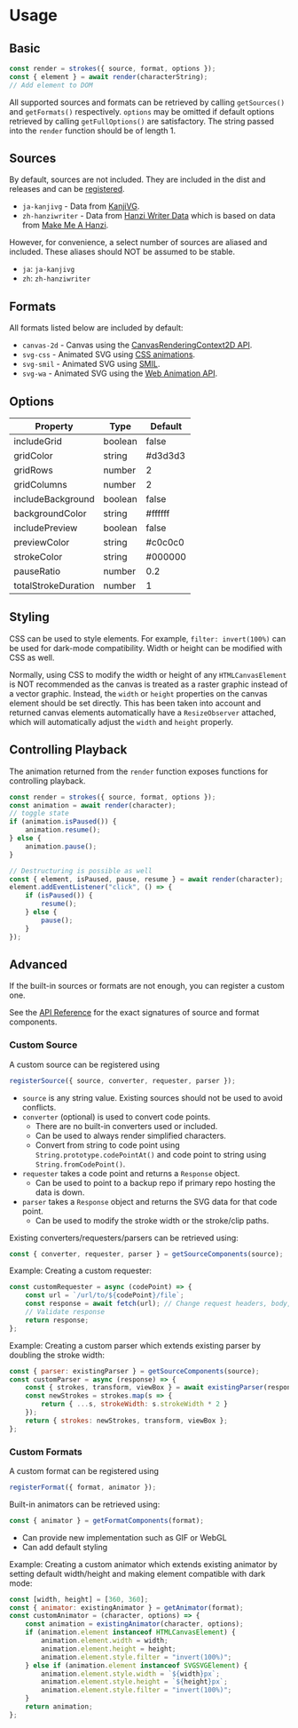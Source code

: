 # Usage

## Basic

```javascript
const render = strokes({ source, format, options });
const { element } = await render(characterString);
// Add element to DOM
```

All supported sources and formats can be retrieved by calling `getSources()` and `getFormats()` respectively. `options` may be omitted if default options retrieved by calling `getFullOptions()` are satisfactory. The string passed into the `render` function should be of length 1.

## Sources

By default, sources are not included. They are included in the dist and releases and can be [registered](#custom-source).

- `ja-kanjivg` - Data from [KanjiVG](https://github.com/KanjiVG/kanjivg).
- `zh-hanziwriter` - Data from [Hanzi Writer Data](https://github.com/chanind/hanzi-writer-data) which is based on data from [Make Me A Hanzi](https://github.com/skishore/makemeahanzi).

However, for convenience, a select number of sources are aliased and included. These aliases should NOT be assumed to be stable.

- `ja`: `ja-kanjivg`
- `zh`: `zh-hanziwriter`

## Formats

All formats listed below are included by default:

- `canvas-2d` - Canvas using the [CanvasRenderingContext2D API](https://developer.mozilla.org/en-US/docs/Web/API/CanvasRenderingContext2D).
- `svg-css` - Animated SVG using [CSS animations](https://developer.mozilla.org/en-US/docs/Web/CSS/CSS_animations/Using_CSS_animations).
- `svg-smil` - Animated SVG using [SMIL](https://developer.mozilla.org/en-US/docs/Web/SVG/SVG_animation_with_SMIL).
- `svg-wa` - Animated SVG using the [Web Animation API](https://developer.mozilla.org/en-US/docs/Web/API/Web_Animations_API).

## Options

|Property|Type|Default
---|---|---
includeGrid|boolean|false
gridColor|string|#d3d3d3
gridRows|number|2
gridColumns|number|2
includeBackground|boolean|false
backgroundColor|string|#ffffff
includePreview|boolean|false
previewColor|string|#c0c0c0
strokeColor|string|#000000
pauseRatio|number|0.2
totalStrokeDuration|number|1

## Styling

CSS can be used to style elements. For example, `filter: invert(100%)` can be used for dark-mode compatibility. Width or height can be modified with CSS as well.

Normally, using CSS to modify the width or height of any `HTMLCanvasElement` is NOT recommended as the canvas is treated as a raster graphic instead of a vector graphic. Instead, the `width` or `height` properties on the canvas element should be set directly. This has been taken into account and returned canvas elements automatically have a `ResizeObserver` attached, which will automatically adjust the `width` and `height` properly.

## Controlling Playback

The animation returned from the  `render` function exposes functions for controlling playback.

```javascript
const render = strokes({ source, format, options });
const animation = await render(character);
// toggle state
if (animation.isPaused()) {
    animation.resume();
} else {
    animation.pause();
}

// Destructuring is possible as well
const { element, isPaused, pause, resume } = await render(character);
element.addEventListener("click", () => {
    if (isPaused()) {
        resume();
    } else {
        pause();
    }
});
```

## Advanced

If the built-in sources or formats are not enough, you can register a custom one.

See the [API Reference](api-reference.md) for the exact signatures of source and format components.

### Custom Source

A custom source can be registered using
```javascript
registerSource({ source, converter, requester, parser });
```

- `source` is any string value. Existing sources should not be used to avoid conflicts.
- `converter` (optional) is used to convert code points.
    - There are no built-in converters used or included.
    - Can be used to always render simplified characters.
    - Convert from string to code point using `String.prototype.codePointAt()` and code point to string using `String.fromCodePoint()`.
- `requester` takes a code point and returns a `Response` object.
    - Can be used to point to a backup repo if primary repo hosting the data is down.
- `parser` takes a `Response` object and returns the SVG data for that code point.
    - Can be used to modify the stroke width or the stroke/clip paths.

Existing converters/requesters/parsers can be retrieved using:
```javascript
const { converter, requester, parser } = getSourceComponents(source);
```

Example: Creating a custom requester:

```javascript
const customRequester = async (codePoint) => {
    const url = `/url/to/${codePoint}/file`;
    const response = await fetch(url); // Change request headers, body, etc
    // Validate response
    return response;
};
```

Example: Creating a custom parser which extends existing parser by doubling the stroke width:

```javascript
const { parser: existingParser } = getSourceComponents(source);
const customParser = async (response) => {
    const { strokes, transform, viewBox } = await existingParser(response);
    const newStrokes = strokes.map(s => {
        return { ...s, strokeWidth: s.strokeWidth * 2 }
    });
    return { strokes: newStrokes, transform, viewBox };
};
```

### Custom Formats

A custom format can be registered using
```javascript
registerFormat({ format, animator });
```

Built-in animators can be retrieved using:
```javascript
const { animator } = getFormatComponents(format);
```

- Can provide new implementation such as GIF or WebGL
- Can add default styling

Example: Creating a custom animator which extends existing animator by setting default width/height and making element compatible with dark mode:

```javascript
const [width, height] = [360, 360];
const { animator: existingAnimator } = getAnimator(format);
const customAnimator = (character, options) => {
    const animation = existingAnimator(character, options);
    if (animation.element instanceof HTMLCanvasElement) {
        animation.element.width = width;
        animation.element.height = height;
        animation.element.style.filter = "invert(100%)";
    } else if (animation.element instanceof SVGSVGElement) {
        animation.element.style.width = `${width}px`;
        animation.element.style.height = `${height}px`;
        animation.element.style.filter = "invert(100%)";
    }
    return animation;
};
```